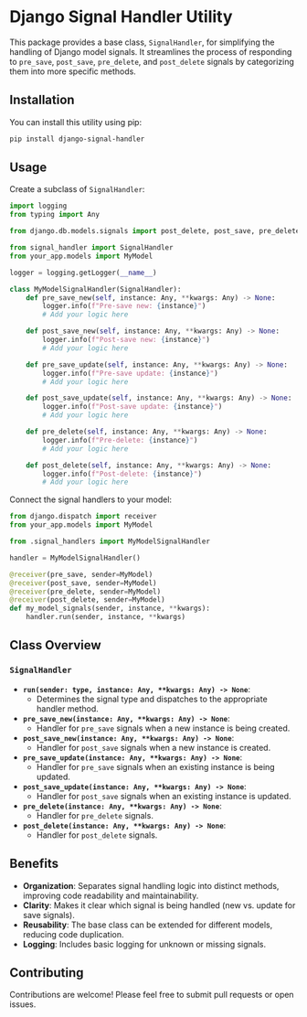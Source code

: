 # Django Signal Handler Utility

This package provides a base class, `SignalHandler`, for simplifying the handling of Django model signals. It streamlines the process of responding to `pre_save`, `post_save`, `pre_delete`, and `post_delete` signals by categorizing them into more specific methods.

## Installation

You can install this utility using pip:

```bash
pip install django-signal-handler
```

## Usage

Create a subclass of `SignalHandler`:

```python
import logging
from typing import Any

from django.db.models.signals import post_delete, post_save, pre_delete, pre_save

from signal_handler import SignalHandler
from your_app.models import MyModel

logger = logging.getLogger(__name__)

class MyModelSignalHandler(SignalHandler):
    def pre_save_new(self, instance: Any, **kwargs: Any) -> None:
        logger.info(f"Pre-save new: {instance}")
        # Add your logic here

    def post_save_new(self, instance: Any, **kwargs: Any) -> None:
        logger.info(f"Post-save new: {instance}")
        # Add your logic here

    def pre_save_update(self, instance: Any, **kwargs: Any) -> None:
        logger.info(f"Pre-save update: {instance}")
        # Add your logic here

    def post_save_update(self, instance: Any, **kwargs: Any) -> None:
        logger.info(f"Post-save update: {instance}")
        # Add your logic here

    def pre_delete(self, instance: Any, **kwargs: Any) -> None:
        logger.info(f"Pre-delete: {instance}")
        # Add your logic here

    def post_delete(self, instance: Any, **kwargs: Any) -> None:
        logger.info(f"Post-delete: {instance}")
        # Add your logic here
```

Connect the signal handlers to your model:

```python
from django.dispatch import receiver
from your_app.models import MyModel

from .signal_handlers import MyModelSignalHandler

handler = MyModelSignalHandler()

@receiver(pre_save, sender=MyModel)
@receiver(post_save, sender=MyModel)
@receiver(pre_delete, sender=MyModel)
@receiver(post_delete, sender=MyModel)
def my_model_signals(sender, instance, **kwargs):
    handler.run(sender, instance, **kwargs)
```

## Class Overview

### `SignalHandler`

- **`run(sender: type, instance: Any, **kwargs: Any) -> None`**: 
  - Determines the signal type and dispatches to the appropriate handler method.
- **`pre_save_new(instance: Any, **kwargs: Any) -> None`**: 
  - Handler for `pre_save` signals when a new instance is being created.
- **`post_save_new(instance: Any, **kwargs: Any) -> None`**: 
  - Handler for `post_save` signals when a new instance is created.
- **`pre_save_update(instance: Any, **kwargs: Any) -> None`**: 
  - Handler for `pre_save` signals when an existing instance is being updated.
- **`post_save_update(instance: Any, **kwargs: Any) -> None`**: 
  - Handler for `post_save` signals when an existing instance is updated.
- **`pre_delete(instance: Any, **kwargs: Any) -> None`**: 
  - Handler for `pre_delete` signals.
- **`post_delete(instance: Any, **kwargs: Any) -> None`**: 
  - Handler for `post_delete` signals.

## Benefits

- **Organization**: Separates signal handling logic into distinct methods, improving code readability and maintainability.
- **Clarity**: Makes it clear which signal is being handled (new vs. update for save signals).
- **Reusability**: The base class can be extended for different models, reducing code duplication.
- **Logging**: Includes basic logging for unknown or missing signals.

## Contributing

Contributions are welcome! Please feel free to submit pull requests or open issues.